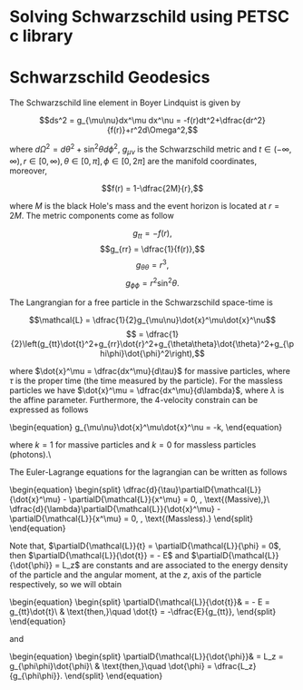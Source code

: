 # Solving Schwarzschild using PETSC c library



# Schwarzschild Geodesics

The Schwarzschild line element in Boyer Lindquist is given by

$$ds^2 = g_{\mu\nu}dx^\mu dx^\nu = -f(r)dt^2+\dfrac{dr^2}{f(r)}+r^2d\Omega^2,$$

where $d\Omega^2 = d\theta^2+\sin^2\theta d\phi^2$, $g_{\mu\nu}$ is the Schwarzschild metric and $t\in (-\infty, \infty), \,r \in [0,\infty),\, \theta \in [0,\pi], \, \phi\in[0, 2\pi]$ are the manifold coordinates, moreover,

$$f(r) = 1-\dfrac{2M}{r},$$

where $M$ is the black Hole's mass and the event horizon is located at $r=2M$. The metric components come as follow

$$g_{tt}  = -f(r),$$
$$g_{rr}  = \dfrac{1}{f(r)},$$
$$g_{\theta\theta}  = r^3,$$ 
$$g_{\phi\phi}  = r^2\sin^2\theta.$$

The Langrangian for a free particle in the Schwarzschild space-time is

$$\mathcal{L}  = \dfrac{1}{2}g_{\mu\nu}\dot{x}^\mu\dot{x}^\nu$$
$$ = \dfrac{1}{2}\left(g_{tt}\dot{t}^2+g_{rr}\dot{r}^2+g_{\theta\theta}\dot{\theta}^2+g_{\phi\phi}\dot{\phi}^2\right),$$

where $\dot{x}^\mu = \dfrac{dx^\mu}{d\tau}$ for massive particles, where $\tau$ is the proper time (the time measured by the particle). For the massless particles we have $\dot{x}^\mu = \dfrac{dx^\mu}{d\lambda}$, where $\lambda$ is the affine parameter. Furthermore, the 4-velocity constrain can be expressed as follows

\begin{equation}
    g_{\mu\nu}\dot{x}^\mu\dot{x}^\nu = -k,
\end{equation}

where $k = 1$ for massive particles and $k = 0$ for massless particles (photons).\\

The Euler-Lagrange equations for the lagrangian can be written as follows

\begin{equation}
    \begin{split}
        \dfrac{d}{\tau}\partialD{\mathcal{L}}{\dot{x}^\mu} - \partialD{\mathcal{L}}{x^\mu} = 0, \, \text{(Massive),}\\
        \dfrac{d}{\lambda}\partialD{\mathcal{L}}{\dot{x}^\mu} - \partialD{\mathcal{L}}{x^\mu} = 0, \, \text{(Massless).}
    \end{split}
\end{equation}

Note that, $\partialD{\mathcal{L}}{t} = \partialD{\mathcal{L}}{\phi} = 0$, then $\partialD{\mathcal{L}}{\dot{t}} = - E$ and $\partialD{\mathcal{L}}{\dot{\phi}} = L_z$ are constants and are associated to the energy density of the particle and the angular moment, at the $z$, axis of the particle respectively, so we will obtain

\begin{equation}
    \begin{split}
        \partialD{\mathcal{L}}{\dot{t}}& = - E   = g_{tt}\dot{t}\\
        & \text{then,}\quad \dot{t} = -\dfrac{E}{g_{tt}},
    \end{split}
\end{equation}

and

\begin{equation}
    \begin{split}
        \partialD{\mathcal{L}}{\dot{\phi}}& = L_z   = g_{\phi\phi}\dot{\phi}\\
        & \text{then,}\quad \dot{\phi} = \dfrac{L_z}{g_{\phi\phi}}.
    \end{split}
\end{equation}

